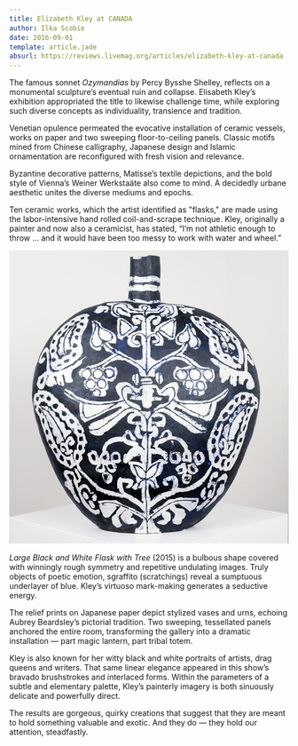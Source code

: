 ```yaml
---
title: Elizabeth Kley at CANADA
author: Ilka Scobie
date: 2016-09-01
template: article.jade
absurl: https://reviews.livemag.org/articles/elizabeth-kley-at-canada
---
```


The famous sonnet *Ozymandias* by Percy Bysshe Shelley, reflects on a monumental sculpture’s eventual ruin and collapse. Elisabeth Kley’s exhibition appropriated the title to likewise challenge time, while exploring such diverse concepts as individuality, transience and tradition.

<span class="more"></span>

Venetian opulence permeated the evocative installation of ceramic vessels, works on paper and two sweeping floor-to-ceiling panels. Classic motifs mined from Chinese calligraphy, Japanese design and Islamic ornamentation are reconfigured with fresh vision and relevance.

Byzantine decorative patterns, Matisse’s textile depictions, and the bold style of Vienna’s Weiner Werkstaäte also come to mind. A decidedly urbane aesthetic unites the diverse mediums and epochs.

Ten ceramic works, which the artist identified as "flasks," are made using the labor-intensive hand rolled coil-and-scrape technique. Kley, originally a painter and now also a ceramicist, has stated, “I’m not athletic enough to throw &hellip; and it would have been too messy to work with water and wheel.”

![ceramic](kley.jpg "Large Black Flask with Tree")

*Large Black and White Flask with Tree* (2015) is a bulbous shape covered with winningly rough symmetry and repetitive  undulating images. Truly objects of poetic emotion, sgraffito (scratchings) reveal a sumptuous underlayer of blue. Kley’s virtuoso mark-making generates a seductive energy.

The relief prints on Japanese paper depict stylized vases and urns, echoing Aubrey Beardsley’s pictorial tradition. Two sweeping, tessellated panels anchored the entire room, transforming the gallery into a dramatic installation &mdash; part magic lantern, part tribal totem.

Kley is also known for her witty black and white portraits of artists, drag queens and writers. That same linear elegance appeared in this show’s bravado brushstrokes and interlaced forms. Within the parameters of a subtle and elementary palette, Kley’s painterly imagery is both sinuously delicate and powerfully direct.

The results are gorgeous, quirky creations that suggest that they are meant to hold something valuable and exotic. And they do &mdash; they hold our attention, steadfastly. 




